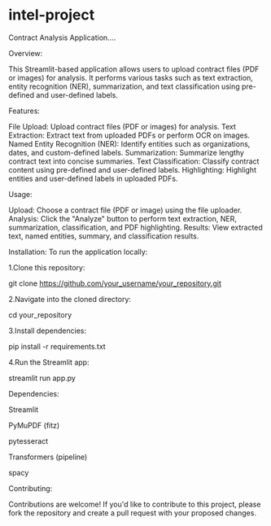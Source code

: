 # intel-project
Contract Analysis Application....

Overview:

This Streamlit-based application allows users to upload contract files (PDF or images) for analysis. It performs various tasks such as text extraction, entity recognition (NER), summarization, and text classification using pre-defined and user-defined labels.

Features:

File Upload: Upload contract files (PDF or images) for analysis.
Text Extraction: Extract text from uploaded PDFs or perform OCR on images.
Named Entity Recognition (NER): Identify entities such as organizations, dates, and custom-defined labels.
Summarization: Summarize lengthy contract text into concise summaries.
Text Classification: Classify contract content using pre-defined and user-defined labels.
Highlighting: Highlight entities and user-defined labels in uploaded PDFs.

Usage:

Upload: Choose a contract file (PDF or image) using the file uploader.
Analysis: Click the "Analyze" button to perform text extraction, NER, summarization, classification, and PDF highlighting.
Results: View extracted text, named entities, summary, and classification results.

Installation:
To run the application locally:

1.Clone this repository:

git clone https://github.com/your_username/your_repository.git

2.Navigate into the cloned directory:

cd your_repository

3.Install dependencies:

pip install -r requirements.txt

4.Run the Streamlit app:

streamlit run app.py

Dependencies:

Streamlit

PyMuPDF (fitz)

pytesseract

Transformers (pipeline)

spacy

Contributing:

Contributions are welcome! If you'd like to contribute to this project, please fork the repository and create a pull request with your proposed changes.

